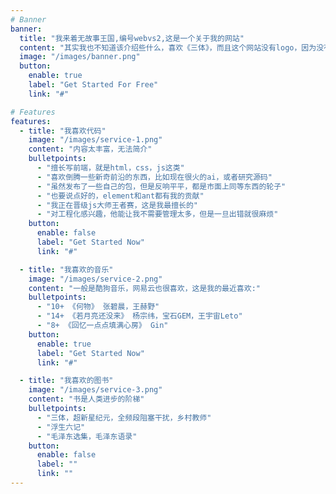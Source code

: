 ```yaml
---
# Banner
banner:
  title: "我来着无故事王国,编号webvs2,这是一个关于我的网站"
  content: "其实我也不知道该介绍些什么，喜欢《三体》，而且这个网站没有logo，因为没有我想要的，我还喜欢@#%￥@#（算了不告诉你）。其实我不太想搞一个自己的网站，感觉要频繁的更新自己的动态，但是我是一个，就是我知道就行了的人。。。"
  image: "/images/banner.png"
  button:
    enable: true
    label: "Get Started For Free"
    link: "#"

# Features
features:
  - title: "我喜欢代码"
    image: "/images/service-1.png"
    content: "内容太丰富，无法简介"
    bulletpoints:
      - "擅长写前端，就是html，css，js这类"
      - "喜欢倒腾一些新奇前沿的东西，比如现在很火的ai，或者研究源码"
      - "虽然发布了一些自己的包，但是反响平平，都是市面上同等东西的轮子"
      - "也要说点好的，element和ant都有我的贡献"
      - "我正在晋级js大师王者赛，这是我最擅长的"
      - "对工程化感兴趣，他能让我不需要管理太多，但是一旦出错就很麻烦"
    button:
      enable: false
      label: "Get Started Now"
      link: "#"

  - title: "我喜欢的音乐"
    image: "/images/service-2.png"
    content: "一般是酷狗音乐，网易云也很喜欢，这是我的最近喜欢:"
    bulletpoints:
      - "10+ 《何物》 张碧晨，王赫野"
      - "14+ 《若月亮还没来》 杨宗纬，宝石GEM，王宇宙Leto"
      - "8+ 《回忆一点点填满心房》 Gin"
    button:
      enable: true
      label: "Get Started Now"
      link: "#"

  - title: "我喜欢的图书"
    image: "/images/service-3.png"
    content: "书是人类进步的阶梯"
    bulletpoints:
      - "三体，超新星纪元，全频段阻塞干扰，乡村教师"
      - "浮生六记"
      - "毛泽东选集，毛泽东语录"
    button:
      enable: false
      label: ""
      link: ""
---
```

